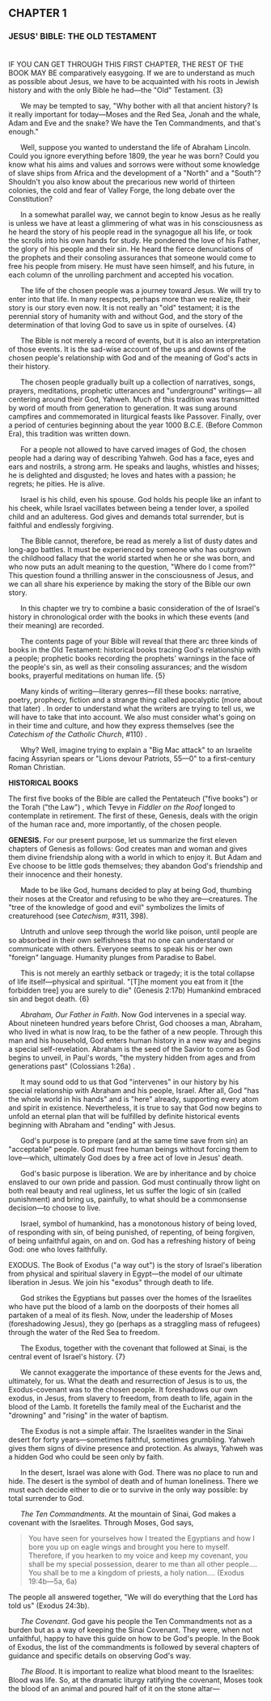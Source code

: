 ## CHAPTER 1

### JESUS' BIBLE: THE OLD TESTAMENT<br><br>

IF YOU CAN GET THROUGH THIS FIRST CHAPTER, THE REST OF THE BOOK MAY BE comparatively easygoing. If we are to understand as much as possible about Jesus, we have to be acquainted with his roots in Jewish history and with the only Bible he had—the "Old" Testament. {3}

&nbsp;&nbsp;&nbsp;&nbsp;&nbsp; We may be tempted to say, "Why bother with all that ancient history? Is it really important for today—Moses and the Red Sea, Jonah and the whale, Adam and Eve and the snake? We have the Ten Commandments, and that's enough." 

&nbsp;&nbsp;&nbsp;&nbsp;&nbsp; Well, suppose you wanted to understand the life of Abraham Lincoln. Could you ignore everything before 1809, the year he was born? Could you know what his aims and values and sorrows were without some knowledge of slave ships from Africa and the development of a "North" and a "South"? Shouldn't you also know about the precarious new world of thirteen colonies, the cold and fear of Valley Forge, the long debate over the Constitution? 

&nbsp;&nbsp;&nbsp;&nbsp;&nbsp; In a somewhat parallel way, we cannot begin to know Jesus as he really is unless we have at least a glimmering of what was in his consciousness as he heard the story of his people read in the synagogue all his life, or took the scrolls into his own hands for study. He pondered the love of his Father, the glory of his people and their sin. He heard the fierce denunciations of the prophets and their consoling assurances that someone would come to free his people from misery. He must have seen himself, and his future, in each column of the unrolling parchment and accepted his vocation. 

&nbsp;&nbsp;&nbsp;&nbsp;&nbsp; The life of the chosen people was a journey toward Jesus. We will try to enter into that life. In many respects, perhaps more than we realize, their story is our story even now. It is not really an "old" testament; it is the perennial story of humanity with and without God, and the story of the determination of that loving God to save us in spite of ourselves. {4}

&nbsp;&nbsp;&nbsp;&nbsp;&nbsp; The Bible is not merely a record of events, but it is also an interpretation of those events. It is the sad-wise account of the ups and downs of the chosen people's relationship with God and of the meaning of God's acts in their history. 

&nbsp;&nbsp;&nbsp;&nbsp;&nbsp; The chosen people gradually built up a collection of narratives, songs, prayers, meditations, prophetic utterances and "underground" writings— all centering around their God, Yahweh. Much of this tradition was transmitted by word of mouth from generation to generation. It was sung around campfires and commemorated in liturgical feasts like Passover. Finally, over a period of centuries beginning about the year 1000 B.C.E. (Before Common Era), this tradition was written down. 

&nbsp;&nbsp;&nbsp;&nbsp;&nbsp; For a people not allowed to have carved images of God, the chosen people had a daring way of describing Yahweh. God has a face, eyes and ears and nostrils, a strong arm. He speaks and laughs, whistles and hisses; he is delighted and disgusted; he loves and hates with a passion; he regrets; he pities. He is alive. 

&nbsp;&nbsp;&nbsp;&nbsp;&nbsp; Israel is his child, even his spouse. God holds his people like an infant to his cheek, while Israel vacillates between being a tender lover, a spoiled child and an adulteress. God gives and demands total surrender, but is faithful and endlessly forgiving. 

&nbsp;&nbsp;&nbsp;&nbsp;&nbsp; The Bible cannot, therefore, be read as merely a list of dusty dates and long-ago battles. It must be experienced by someone who has outgrown the childhood fallacy that the world started when he or she was born, and who now puts an adult meaning to the question, "Where do I come from?" This question found a thrilling answer in the consciousness of Jesus, and we can all share his experience by making the story of the Bible our own story. 

&nbsp;&nbsp;&nbsp;&nbsp;&nbsp; In this chapter we try to combine a basic consideration of the of Israel's history in chronological order with the books in which these events (and their meaning) are recorded. 

&nbsp;&nbsp;&nbsp;&nbsp;&nbsp; The contents page of your Bible will reveal that there arc three kinds of books in the Old Testament: historical books tracing God's relationship with a people; prophetic books recording the prophets' warnings in the face of the people's sin, as well as their consoling assurances; and the wisdom books, prayerful meditations on human life. {5}

&nbsp;&nbsp;&nbsp;&nbsp;&nbsp; Many kinds of writing—literary genres—fill these books: narrative, poetry, prophecy, fiction and a strange thing called apocalyptic (more about that later) . In order to understand what the writers are trying to tell us, we will have to take that into account. We also must consider what's going on in their time and culture, and how they express themselves (see the *Catechism of the Catholic Church*, #110) . 

&nbsp;&nbsp;&nbsp;&nbsp;&nbsp; Why? Well, imagine trying to explain a "Big Mac attack" to an Israelite facing Assyrian spears or "Lions devour Patriots, 55—0" to a first-century Roman Christian. 

<b>HISTORICAL BOOKS </b>

The first five books of the Bible are called the Pentateuch ("five books") or the Torah ("the Law") , which Tevye in *Fiddler on the Roof* longed to contemplate in retirement. The first of these, Genesis, deals with the origin of the human race and, more importantly, of the chosen people. 

<b>GENESIS.</b> For our present purpose, let us summarize the first eleven chapters of Genesis as follows: God creates man and woman and gives them divine friendship along with a world in which to enjoy it. But Adam and Eve choose to be little gods themselves; they abandon God's friendship and their innocence and their honesty. 

&nbsp;&nbsp;&nbsp;&nbsp;&nbsp; Made to be like God, humans decided to play at being God, thumbing their noses at the Creator and refusing to be who they are—creatures. The "tree of the knowledge of good and evil" symbolizes the limits of creaturehood (see *Catechism*, #311, 398). 

&nbsp;&nbsp;&nbsp;&nbsp;&nbsp; Untruth and unlove seep through the world like poison, until people are so absorbed in their own selfishness that no one can understand or communicate with others. Everyone seems to speak his or her own "foreign" language. Humanity plunges from Paradise to Babel. 

&nbsp;&nbsp;&nbsp;&nbsp;&nbsp; This is not merely an earthly setback or tragedy; it is the total collapse of life itself—physical and spiritual. "[T]he moment you eat from it [the forbidden tree] you are surely to die" (Genesis 2:17b) Humankind embraced sin and begot death. {6}

&nbsp;&nbsp;&nbsp;&nbsp;&nbsp; *Abraham, Our Father in Faith*. Now God intervenes in a special way. About nineteen hundred years before Christ, God chooses a man, Abraham, who lived in what is now Iraq, to be the father of a new people. Through this man and his household, God enters human history in a new way and begins a special self-revelation. Abraham is the seed of the Savior to come as God begins to unveil, in Paul's words, "the mystery hidden from ages and from generations past" (Colossians 1:26a) . 

&nbsp;&nbsp;&nbsp;&nbsp;&nbsp; It may sound odd to us that God "intervenes" in our history by his special relationship with Abraham and his people, Israel. After all, God "has the whole world in his hands" and is "here" already, supporting every atom and spirit in existence. Nevertheless, it is true to say that God now begins to unfold an eternal plan that will be fulfilled by definite historical events beginning with Abraham and "ending" with Jesus. 

&nbsp;&nbsp;&nbsp;&nbsp;&nbsp; God's purpose is to prepare (and at the same time save from sin) an "acceptable" people. God must free human beings without forcing them to love—which, ultimately God does by a free act of love in Jesus' death. 

&nbsp;&nbsp;&nbsp;&nbsp;&nbsp; God's basic purpose is liberation. We are by inheritance and by choice enslaved to our own pride and passion. God must continually throw light on both real beauty and real ugliness, let us suffer the logic of sin (called punishment) and bring us, painfully, to what should be a commonsense decision—to choose to live. 

&nbsp;&nbsp;&nbsp;&nbsp;&nbsp; Israel, symbol of humankind, has a monotonous history of being loved, of responding with sin, of being punished, of repenting, of being forgiven, of being unfaithful again, on and on. God has a refreshing history of being God: one who loves faithfully. 

EXODUS. The Book of Exodus ("a way out") is the story of Israel's liberation from physical and spiritual slavery in Egypt—the model of our ultimate liberation in Jesus. We join his "exodus" through death to life. 

&nbsp;&nbsp;&nbsp;&nbsp;&nbsp; God strikes the Egyptians but passes over the homes of the Israelites who have put the blood of a lamb on the doorposts of their homes all partaken of a meal of its flesh. Now, under the leadership of Moses (foreshadowing Jesus), they go (perhaps as a straggling mass of refugees) through the water of the Red Sea to freedom. 

&nbsp;&nbsp;&nbsp;&nbsp;&nbsp; The Exodus, together with the covenant that followed at Sinai, is the central event of Israel's history. {7}

&nbsp;&nbsp;&nbsp;&nbsp;&nbsp; We cannot exaggerate the importance of these events for the Jews and, ultimately, for us. What the death and resurrection of Jesus is to us, the Exodus-covenant was to the chosen people. It foreshadows our own exodus, in Jesus, from slavery to freedom, from death to life, again in the blood of the Lamb. It foretells the family meal of the Eucharist and the "drowning" and "rising" in the water of baptism. 

&nbsp;&nbsp;&nbsp;&nbsp;&nbsp; The Exodus is not a simple affair. The Israelites wander in the Sinai desert for forty years—sometimes faithful, sometimes grumbling. Yahweh gives them signs of divine presence and protection. As always, Yahweh was a hidden God who could be seen only by faith. 

&nbsp;&nbsp;&nbsp;&nbsp;&nbsp; In the desert, Israel was alone with God. There was no place to run and hide. The desert is the symbol of death and of human loneliness. There we must each decide either to die or to survive in the only way possible: by total surrender to God. 

&nbsp;&nbsp;&nbsp;&nbsp;&nbsp; *The Ten Commandments*. At the mountain of Sinai, God makes a covenant with the Israelites. Through Moses, God says, 

> You have seen for yourselves how I treated the Egyptians and how I bore you up on eagle wings and brought you here to myself. Therefore, if you hearken to my voice and keep my covenant, you shall be my special possession, dearer to me than all other people.... You shall be to me a kingdom of priests, a holy nation.... (Exodus 19:4b—5a, 6a) 

The people all answered together, "We will do everything that the Lord has told us" (Exodus 24:3b). 

&nbsp;&nbsp;&nbsp;&nbsp;&nbsp; *The Covenant*. God gave his people the Ten Commandments not as a burden but as a way of keeping the Sinai Covenant. They were, when not unfaithful, happy to have this guide on how to be God's people. In the Book of Exodus, the list of the commandments is followed by several chapters of guidance and specific details on observing God's way. 

&nbsp;&nbsp;&nbsp;&nbsp;&nbsp; *The Blood*. It is important to realize what blood meant to the Israelites: Blood was life. So, at the dramatic liturgy ratifying the covenant, Moses took the blood of an animal and poured half of it on the stone altar— 
